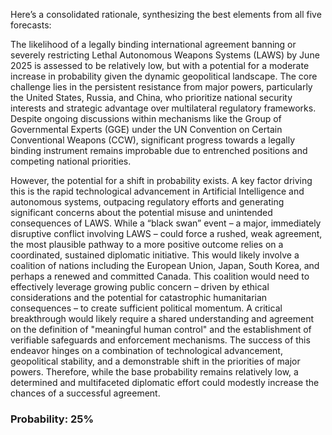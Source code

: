 Here’s a consolidated rationale, synthesizing the best elements from all five forecasts:

The likelihood of a legally binding international agreement banning or severely restricting Lethal Autonomous Weapons Systems (LAWS) by June 2025 is assessed to be relatively low, but with a potential for a moderate increase in probability given the dynamic geopolitical landscape. The core challenge lies in the persistent resistance from major powers, particularly the United States, Russia, and China, who prioritize national security interests and strategic advantage over multilateral regulatory frameworks. Despite ongoing discussions within mechanisms like the Group of Governmental Experts (GGE) under the UN Convention on Certain Conventional Weapons (CCW), significant progress towards a legally binding instrument remains improbable due to entrenched positions and competing national priorities.

However, the potential for a shift in probability exists. A key factor driving this is the rapid technological advancement in Artificial Intelligence and autonomous systems, outpacing regulatory efforts and generating significant concerns about the potential misuse and unintended consequences of LAWS. While a “black swan” event – a major, immediately disruptive conflict involving LAWS – could force a rushed, weak agreement, the most plausible pathway to a more positive outcome relies on a coordinated, sustained diplomatic initiative. This would likely involve a coalition of nations including the European Union, Japan, South Korea, and perhaps a renewed and committed Canada. This coalition would need to effectively leverage growing public concern – driven by ethical considerations and the potential for catastrophic humanitarian consequences – to create sufficient political momentum. A critical breakthrough would likely require a shared understanding and agreement on the definition of "meaningful human control" and the establishment of verifiable safeguards and enforcement mechanisms. The success of this endeavor hinges on a combination of technological advancement, geopolitical stability, and a demonstrable shift in the priorities of major powers.  Therefore, while the base probability remains relatively low, a determined and multifaceted diplomatic effort could modestly increase the chances of a successful agreement.

### Probability: 25%